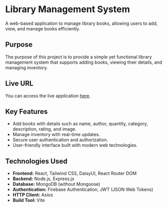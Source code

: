 # Library Management System

A web-based application to manage library books, allowing users to add, view, and manage books efficiently.

## Purpose

The purpose of this project is to provide a simple yet functional library management system that supports adding books, viewing their details, and managing inventory.

## Live URL

You can access the live application [here](https://library-management-system-live-link.com).

## Key Features

- Add books with details such as name, author, quantity, category, description, rating, and image.
- Manage inventory with real-time updates.
- Secure user authentication and authorization.
- User-friendly interface built with modern web technologies.

## Technologies Used

- **Frontend:** React, Tailwind CSS, DaisyUI, React Router DOM
- **Backend:** Node.js, Express.js
- **Database:** MongoDB (without Mongoose)
- **Authentication:** Firebase Authentication, JWT (JSON Web Tokens)
- **HTTP Client:** Axios
- **Build Tool:** Vite

